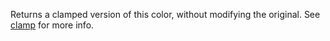 Returns a clamped version of this color, without modifying the original. See [clamp](#clamp) for more info.